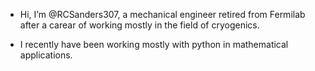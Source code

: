 -  Hi, I’m @RCSanders307, a mechanical engineer retired from Fermilab after a carear of working mostly in the field of cryogenics.

-  I recently have been working mostly with python in mathematical applications.  

<!---
RCSanders307/RCSanders307 is a ✨ special ✨ repository because its `README.md` (this file) appears on your GitHub profile.
You can click the Preview link to take a look at your changes.
--->
